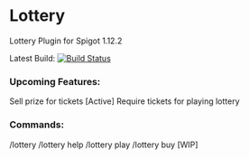 # Lottery
Lottery Plugin for Spigot 1.12.2

Latest Build: [![Build Status](https://travis-ci.com/Orion31Dev/Lottery.png?branch=master)](https://travis-ci.com/Orion31Dev/Lottery)

### Upcoming Features:
Sell prize for tickets [Active]
Require tickets for playing lottery

### Commands: 
/lottery 
/lottery help
/lottery play
/lottery buy [WIP]

